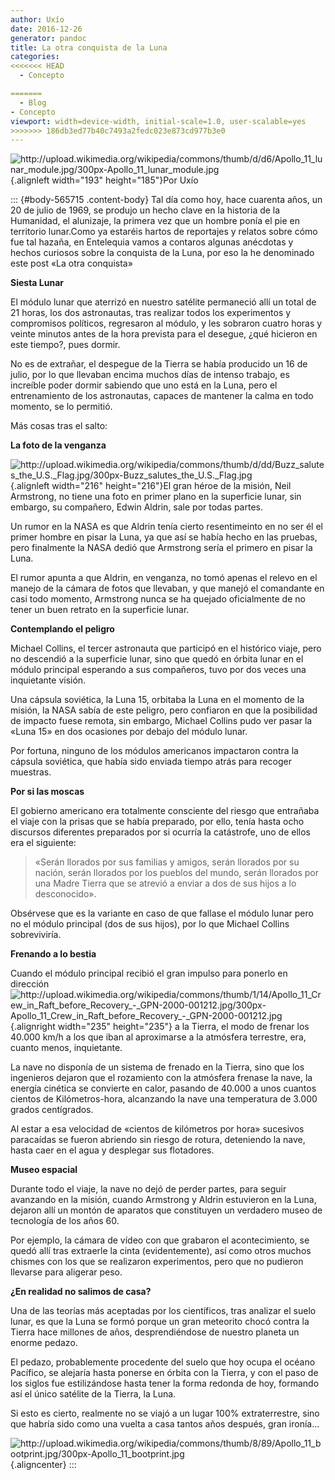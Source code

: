 ```yaml
---
author: Uxío
date: 2016-12-26
generator: pandoc
title: La otra conquista de la Luna
categories:
<<<<<<< HEAD
  - Concepto

=======
  - Blog
- Concepto
viewport: width=device-width, initial-scale=1.0, user-scalable=yes
>>>>>>> 186db3ed77b40c7493a2fedc023e873cd977b3e0
---
```




![](http://upload.wikimedia.org/wikipedia/commons/thumb/d/d6/Apollo_11_lunar_module.jpg/300px-Apollo_11_lunar_module.jpg?v=1248081038136 "http://upload.wikimedia.org/wikipedia/commons/thumb/d/d6/Apollo_11_lunar_module.jpg/300px-Apollo_11_lunar_module.jpg"){.alignleft
width="193" height="185"}Por Uxío

::: {#body-565715 .content-body}
Tal día como hoy, hace cuarenta años, un 20 de julio de 1969, se produjo
un hecho clave en la historia de la Humanidad, el alunizaje, la primera
vez que un hombre ponía el pie en territorio lunar.Como ya estaréis
hartos de reportajes y relatos sobre cómo fue tal hazaña, en Entelequia
vamos a contaros algunas anécdotas y hechos curiosos sobre la conquista
de la Luna, por eso la he denominado este post «La otra conquista»

**Siesta Lunar**

El módulo lunar que aterrizó en nuestro satélite permaneció allí un
total de 21 horas, los dos astronautas, tras realizar todos los
experimentos y compromisos políticos, regresaron al módulo, y les
sobraron cuatro horas y veinte minutos antes de la hora prevista para el
desegue, ¿qué hicieron en este tiempo?, pues dormir.

No es de extrañar, el despegue de la Tierra se había producido un 16 de
julio, por lo que llevaban encima muchos días de intenso trabajo, es
increíble poder dormir sabiendo que uno está en la Luna, pero el
entrenamiento de los astronautas, capaces de mantener la calma en todo
momento, se lo permitió.

Más cosas tras el salto:

**La foto de la venganza**

![](http://upload.wikimedia.org/wikipedia/commons/thumb/d/dd/Buzz_salutes_the_U.S._Flag.jpg/300px-Buzz_salutes_the_U.S._Flag.jpg?v=1248080986128 "http://upload.wikimedia.org/wikipedia/commons/thumb/d/dd/Buzz_salutes_the_U.S._Flag.jpg/300px-Buzz_salutes_the_U.S._Flag.jpg"){.alignleft
width="216" height="216"}El gran héroe de la misión, Neil Armstrong, no
tiene una foto en primer plano en la superficie lunar, sin embargo, su
compañero, Edwin Aldrin, sale por todas partes.

Un rumor en la NASA es que Aldrin tenía cierto resentimeinto en no ser
él el primer hombre en pisar la Luna, ya que así se había hecho en las
pruebas, pero finalmente la NASA dedió que Armstrong sería el primero en
pisar la Luna.

El rumor apunta a que Aldrin, en venganza, no tomó apenas el relevo en
el manejo de la cámara de fotos que llevaban, y que manejó el comandante
en casi todo momento, Armstrong nunca se ha quejado oficialmente de no
tener un buen retrato en la superficie lunar.

**Contemplando el peligro**

Michael Collins, el tercer astronauta que participó en el histórico
viaje, pero no descendió a la superficie lunar, sino que quedó en órbita
lunar en el módulo principal esperando a sus compañeros, tuvo por dos
veces una inquietante visión.

Una cápsula soviética, la Luna 15, orbitaba la Luna en el momento de la
misión, la NASA sabía de este peligro, pero confiaron en que la
posibilidad de impacto fuese remota, sin embargo, Michael Collins pudo
ver pasar la «Luna 15» en dos ocasiones por debajo del módulo lunar.

Por fortuna, ninguno de los módulos americanos impactaron contra la
cápsula soviética, que había sido enviada tiempo atrás para recoger
muestras.

**Por si las moscas**

El gobierno americano era totalmente consciente del riesgo que entrañaba
el viaje con la prisas que se había preparado, por ello, tenía hasta
ocho discursos diferentes preparados por si ocurría la catástrofe, uno
de ellos era el siguiente:

> «Serán llorados por sus familias y amigos, serán llorados por su
> nación, serán llorados por los pueblos del mundo, serán llorados por
> una Madre Tierra que se atrevió a enviar a dos de sus hijos a lo
> desconocido».

Obsérvese que es la variante en caso de que fallase el módulo lunar pero
no el módulo principal (dos de sus hijos), por lo que Michael Collins
sobreviviría.

**Frenando a lo bestia**

Cuando el módulo principal recibió el gran impulso para ponerlo en
dirección![](http://upload.wikimedia.org/wikipedia/commons/thumb/1/14/Apollo_11_Crew_in_Raft_before_Recovery_-_GPN-2000-001212.jpg/300px-Apollo_11_Crew_in_Raft_before_Recovery_-_GPN-2000-001212.jpg?v=1248080956032 "http://upload.wikimedia.org/wikipedia/commons/thumb/1/14/Apollo_11_Crew_in_Raft_before_Recovery_-_GPN-2000-001212.jpg/300px-Apollo_11_Crew_in_Raft_before_Recovery_-_GPN-2000-001212.jpg"){.alignright
width="235" height="235"} a la Tierra, el modo de frenar los 40.000 km/h
a los que iban al aproximarse a la atmósfera terrestre, era, cuanto
menos, inquietante.

La nave no disponía de un sistema de frenado en la Tierra, sino que los
ingenieros dejaron que el rozamiento con la atmósfera frenase la nave,
la energía cinética se convierte en calor, pasando de 40.000 a unos
cuantos cientos de Kilómetros-hora, alcanzando la nave una temperatura
de 3.000 grados centígrados.

Al estar a esa velocidad de «cientos de kilómetros por hora» sucesivos
paracaídas se fueron abriendo sin riesgo de rotura, deteniendo la nave,
hasta caer en el agua y desplegar sus flotadores.

**Museo espacial**

Durante todo el viaje, la nave no dejó de perder partes, para seguir
avanzando en la misión, cuando Armstrong y Aldrin estuvieron en la Luna,
dejaron allí un montón de aparatos que constituyen un verdadero museo de
tecnología de los años 60.

Por ejemplo, la cámara de vídeo con que grabaron el acontecimiento, se
quedó allí tras extraerle la cinta (evidentemente), así como otros
muchos chismes con los que se realizaron experimentos, pero que no
pudieron llevarse para aligerar peso.

**¿En realidad no salimos de casa?**

Una de las teorías más aceptadas por los científicos, tras analizar el
suelo lunar, es que la Luna se formó porque un gran meteorito chocó
contra la Tierra hace millones de años, desprendiéndose de nuestro
planeta un enorme pedazo.

El pedazo, probablemente procedente del suelo que hoy ocupa el océano
Pacífico, se alejaría hasta ponerse en órbita con la Tierra, y con el
paso de los siglos fue estilizándose hasta tener la forma redonda de
hoy, formando así el único satélite de la Tierra, la Luna.

Si esto es cierto, realmente no se viajó a un lugar 100% extraterrestre,
sino que habría sido como una vuelta a casa tantos años después, gran
ironía...

![](http://upload.wikimedia.org/wikipedia/commons/thumb/8/89/Apollo_11_bootprint.jpg/300px-Apollo_11_bootprint.jpg?v=1248081067972 "http://upload.wikimedia.org/wikipedia/commons/thumb/8/89/Apollo_11_bootprint.jpg/300px-Apollo_11_bootprint.jpg"){.aligncenter}
:::
